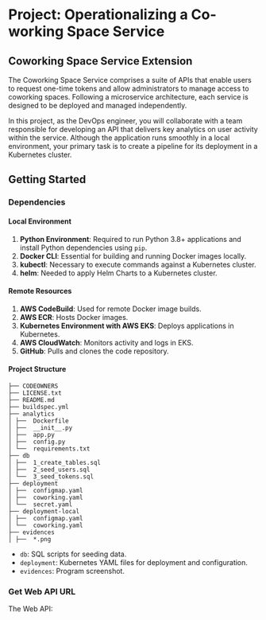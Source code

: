 
# Project: Operationalizing a Co-working Space Service
## Coworking Space Service Extension
The Coworking Space Service comprises a suite of APIs that enable users to request one-time tokens and allow administrators to manage access to coworking spaces. Following a microservice architecture, each service is designed to be deployed and managed independently.

In this project, as the DevOps engineer, you will collaborate with a team responsible for developing an API that delivers key analytics on user activity within the service. Although the application runs smoothly in a local environment, your primary task is to create a pipeline for its deployment in a Kubernetes cluster.

## Getting Started
### Dependencies
#### Local Environment
1.  **Python Environment**: Required to run Python 3.8+ applications and install Python dependencies using `pip`.
2.  **Docker CLI**: Essential for building and running Docker images locally.
3.  **kubectl**: Necessary to execute commands against a Kubernetes cluster.
4.  **helm**: Needed to apply Helm Charts to a Kubernetes cluster.

#### Remote Resources
1.  **AWS CodeBuild**: Used for remote Docker image builds.
2.  **AWS ECR**: Hosts Docker images.
3.  **Kubernetes Environment with AWS EKS**: Deploys applications in Kubernetes.
4.  **AWS CloudWatch**: Monitors activity and logs in EKS.
5.  **GitHub**: Pulls and clones the code repository.

#### Project Structure
```
├── CODEOWNERS
├── LICENSE.txt
├── README.md
├── buildspec.yml
├── analytics
│ ├──  Dockerfile
│ ├──  __init__.py
│ ├──  app.py
│ ├──  config.py
│ └──  requirements.txt
├── db
│ ├──  1_create_tables.sql
│ ├──  2_seed_users.sql
│ └──  3_seed_tokens.sql
├── deployment
│ ├──  configmap.yaml
│ ├──  coworking.yaml
│ └──  secret.yaml
├── deployment-local
│ ├──  configmap.yaml
│ └──  coworking.yaml
├── evidences
│ ├──  *.png
```
-  `db`: SQL scripts for seeding data.
-  `deployment`: Kubernetes YAML files for deployment and configuration.
-  `evidences`: Program screenshot.

### Get Web API URL
The Web API:
```

```